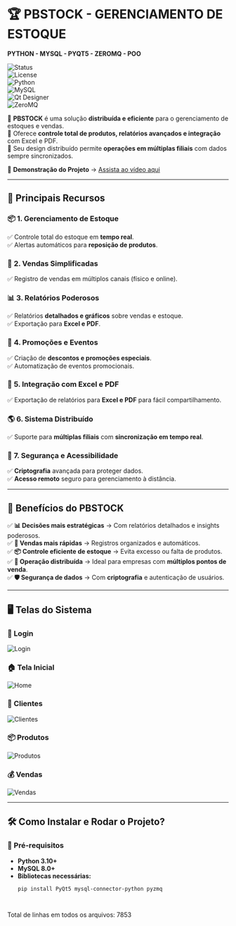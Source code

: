 # 🏆 PBSTOCK - GERENCIAMENTO DE ESTOQUE  

**PYTHON - MYSQL - PYQT5 - ZEROMQ - POO**

![Status](https://img.shields.io/badge/Status-Finalizado-brightgreen)  
![License](https://img.shields.io/badge/Licença-Creative%20Commons%20BY--NC-blue)  
![Python](https://img.shields.io/badge/Python-3.10-blue)  
![MySQL](https://img.shields.io/badge/MySQL-8.0-orange)  
![Qt Designer](https://img.shields.io/badge/Qt%20Designer-PyQt5-green)  
![ZeroMQ](https://img.shields.io/badge/ZeroMQ-Distribuído-red)  

🔹 **PBSTOCK** é uma solução **distribuída e eficiente** para o gerenciamento de estoques e vendas.  
🔹 Oferece **controle total de produtos, relatórios avançados e integração** com Excel e PDF.  
🔹 Seu design distribuído permite **operações em múltiplas filiais** com dados sempre sincronizados.  

🎥 **Demonstração do Projeto** → [Assista ao vídeo aqui](https://www.youtube.com/watch?v=G4ky5aTrUO0)  

---

## 🚀 **Principais Recursos**  

### 📦 **1. Gerenciamento de Estoque**  
✅ Controle total do estoque em **tempo real**.  
✅ Alertas automáticos para **reposição de produtos**.  

### 🛒 **2. Vendas Simplificadas**  
✅ Registro de vendas em múltiplos canais (físico e online).  

### 📊 **3. Relatórios Poderosos**  
✅ Relatórios **detalhados e gráficos** sobre vendas e estoque.  
✅ Exportação para **Excel e PDF**.  

### 🎯 **4. Promoções e Eventos**  
✅ Criação de **descontos e promoções especiais**.  
✅ Automatização de eventos promocionais.  

### 🔗 **5. Integração com Excel e PDF**  
✅ Exportação de relatórios para **Excel e PDF** para fácil compartilhamento.  

### 🌎 **6. Sistema Distribuído**  
✅ Suporte para **múltiplas filiais** com **sincronização em tempo real**.  

### 🔐 **7. Segurança e Acessibilidade**  
✅ **Criptografia** avançada para proteger dados.  
✅ **Acesso remoto** seguro para gerenciamento à distância.  

---

## 🎯 **Benefícios do PBSTOCK**  

✅ **📊 Decisões mais estratégicas** → Com relatórios detalhados e insights poderosos.  
✅ **🛒 Vendas mais rápidas** → Registros organizados e automáticos.  
✅ **📦 Controle eficiente de estoque** → Evita excesso ou falta de produtos.  
✅ **🔗 Operação distribuída** → Ideal para empresas com **múltiplos pontos de venda**.  
✅ **🛡️ Segurança de dados** → Com **criptografia** e autenticação de usuários.  

---

## 🖥️ **Telas do Sistema**  

### 🔐 Login  
![Login](caminho/para/imagem_login.png)  

### 🏠 Tela Inicial  
![Home](caminho/para/imagem_home.png)  

### 👥 Clientes  
![Clientes](caminho/para/imagem_clientes.png)  

### 📦 Produtos  
![Produtos](caminho/para/imagem_produtos.png)  

### 💰 Vendas  
![Vendas](caminho/para/imagem_vendas.png)  

---

## 🛠️ **Como Instalar e Rodar o Projeto?**  

### **📌 Pré-requisitos**  
- **Python 3.10+**  
- **MySQL 8.0+**  
- **Bibliotecas necessárias:**  
  ```bash
  pip install PyQt5 mysql-connector-python pyzmq




Total de linhas em todos os arquivos: 7853

